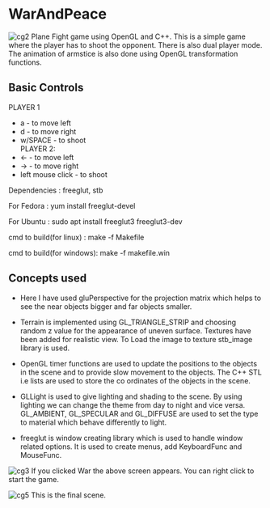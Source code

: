# WarAndPeace
![cg2](https://user-images.githubusercontent.com/32369302/58040396-0ea97780-7b53-11e9-8cb9-959385ea8d88.PNG)
Plane Fight game using OpenGL and C++. This is a simple game where the player has to shoot the opponent. There is also dual player mode. The animation of armstice is also done using OpenGL transformation functions.

## Basic Controls
 PLAYER 1                 
- a - to move left      
- d - to move right     
- w/SPACE - to shoot    
 PLAYER 2:
- <- - to move left
- -> - to move right
- left mouse click - to shoot

Dependencies : freeglut, stb

For Fedora : yum install freeglut-devel

For Ubuntu : sudo apt install freeglut3 freeglut3-dev

cmd to build(for linux) : make -f Makefile

cmd to build(for windows): make -f makefile.win

## Concepts used
- Here I have used gluPerspective for the projection matrix which helps to see the near objects bigger and far objects smaller.

- Terrain is implemented using GL_TRIANGLE_STRIP and choosing random z value for the appearance of uneven surface. Textures have been added for realistic view. To Load the image to texture stb_image library is used. 

- OpenGL timer functions are used to update the positions to the objects in the scene and to provide slow movement to the objects. The C++ STL i.e lists are used to store the co ordinates of the objects in the scene.

- GLLight is used to give lighting and shading to the scene. By using lighting we can change the theme from day to night and vice versa. GL_AMBIENT, GL_SPECULAR and GL_DIFFUSE are used to set the type to material which behave differently to light.

- freeglut is window creating library which is used to handle window related options. It is used to create menus, add KeyboardFunc and MouseFunc. 

![cg3](https://user-images.githubusercontent.com/32369302/58040397-0f420e00-7b53-11e9-8cd8-e713a1ba3494.PNG)
If you clicked War the above screen appears. You can right click to start the game.

![cg5](https://user-images.githubusercontent.com/32369302/58040399-0f420e00-7b53-11e9-80d9-708fab7414cb.PNG)
This is the final scene.
